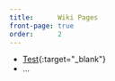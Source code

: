 ```yaml
---
title:      Wiki Pages
front-page: true
order:      2
---
```

- [Test][1]{:target="_blank"}
- ...

[1]: http://squeak.org